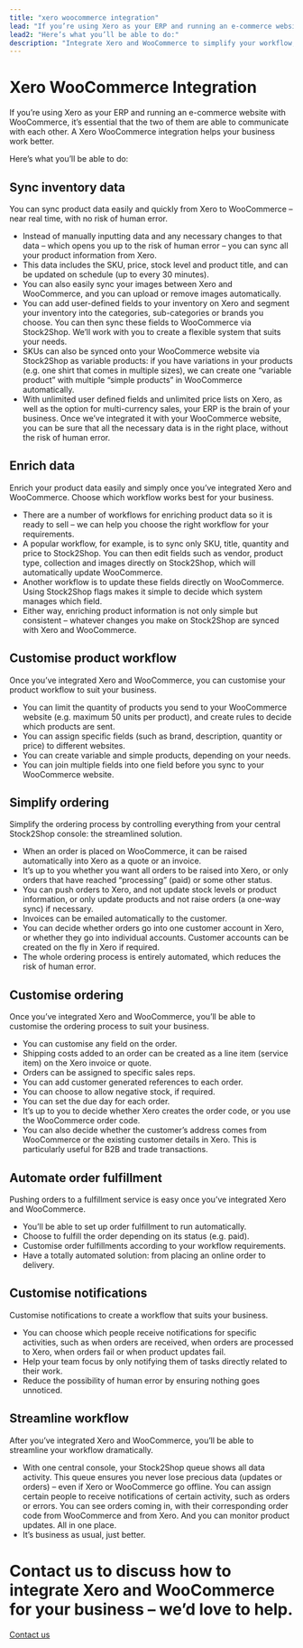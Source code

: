 ```yaml
---
title: "xero woocommerce integration"
lead: "If you’re using Xero as your ERP and running an e-commerce website with WooCommerce, it’s essential that the two of them are able to communicate with each other. A Xero WooCommerce integration helps your business work better."
lead2: "Here’s what you’ll be able to do:"
description: "Integrate Xero and WooCommerce to simplify your workflow, streamline your business and save you time. We'll work with you to create the ideal Xero WooCommerce integration for your business."
---
```


Xero WooCommerce Integration
============================

If you’re using Xero as your ERP and running an e-commerce website with WooCommerce, it’s essential that the two of them are able to communicate with each other. A Xero WooCommerce integration helps your business work better.  
  
Here’s what you’ll be able to do:

Sync inventory data
-------------------

You can sync product data easily and quickly from Xero to WooCommerce – near real time, with no risk of human error.

*   Instead of manually inputting data and any necessary changes to that data – which opens you up to the risk of human error – you can sync all your product information from Xero.
*   This data includes the SKU, price, stock level and product title, and can be updated on schedule (up to every 30 minutes).
*   You can also easily sync your images between Xero and WooCommerce, and you can upload or remove images automatically.
*   You can add user-defined fields to your inventory on Xero and segment your inventory into the categories, sub-categories or brands you choose. You can then sync these fields to WooCommerce via Stock2Shop. We’ll work with you to create a flexible system that suits your needs.
*   SKUs can also be synced onto your WooCommerce website via Stock2Shop as variable products: if you have variations in your products (e.g. one shirt that comes in multiple sizes), we can create one “variable product” with multiple “simple products” in WooCommerce automatically.
*   With unlimited user defined fields and unlimited price lists on Xero, as well as the option for multi-currency sales, your ERP is the brain of your business. Once we’ve integrated it with your WooCommerce website, you can be sure that all the necessary data is in the right place, without the risk of human error.

Enrich data
-----------

Enrich your product data easily and simply once you’ve integrated Xero and WooCommerce. Choose which workflow works best for your business.

*   There are a number of workflows for enriching product data so it is ready to sell – we can help you choose the right workflow for your requirements.
*   A popular workflow, for example, is to sync only SKU, title, quantity and price to Stock2Shop. You can then edit fields such as vendor, product type, collection and images directly on Stock2Shop, which will automatically update WooCommerce.
*   Another workflow is to update these fields directly on WooCommerce. Using Stock2Shop flags makes it simple to decide which system manages which field.
*   Either way, enriching product information is not only simple but consistent – whatever changes you make on Stock2Shop are synced with Xero and WooCommerce.

Customise product workflow
--------------------------

Once you’ve integrated Xero and WooCommerce, you can customise your product workflow to suit your business.

*   You can limit the quantity of products you send to your WooCommerce website (e.g. maximum 50 units per product), and create rules to decide which products are sent.
*   You can assign specific fields (such as brand, description, quantity or price) to different websites.
*   You can create variable and simple products, depending on your needs.
*   You can join multiple fields into one field before you sync to your WooCommerce website.

Simplify ordering
-----------------

Simplify the ordering process by controlling everything from your central Stock2Shop console: the streamlined solution.

*   When an order is placed on WooCommerce, it can be raised automatically into Xero as a quote or an invoice.
*   It’s up to you whether you want all orders to be raised into Xero, or only orders that have reached “processing” (paid) or some other status.
*   You can push orders to Xero, and not update stock levels or product information, or only update products and not raise orders (a one-way sync) if necessary.
*   Invoices can be emailed automatically to the customer.
*   You can decide whether orders go into one customer account in Xero, or whether they go into individual accounts. Customer accounts can be created on the fly in Xero if required.
*   The whole ordering process is entirely automated, which reduces the risk of human error.

Customise ordering
------------------

Once you’ve integrated Xero and WooCommerce, you’ll be able to customise the ordering process to suit your business.

*   You can customise any field on the order.
*   Shipping costs added to an order can be created as a line item (service item) on the Xero invoice or quote.
*   Orders can be assigned to specific sales reps.
*   You can add customer generated references to each order.
*   You can choose to allow negative stock, if required.
*   You can set the due day for each order.
*   It’s up to you to decide whether Xero creates the order code, or you use the WooCommerce order code.
*   You can also decide whether the customer’s address comes from WooCommerce or the existing customer details in Xero. This is particularly useful for B2B and trade transactions.

Automate order fulfillment
--------------------------

Pushing orders to a fulfillment service is easy once you’ve integrated Xero and WooCommerce.

*   You’ll be able to set up order fulfillment to run automatically.
*   Choose to fulfill the order depending on its status (e.g. paid).
*   Customise order fulfillments according to your workflow requirements.
*   Have a totally automated solution: from placing an online order to delivery.

Customise notifications
-----------------------

Customise notifications to create a workflow that suits your business.

*   You can choose which people receive notifications for specific activities, such as when orders are received, when orders are processed to Xero, when orders fail or when product updates fail.
*   Help your team focus by only notifying them of tasks directly related to their work.
*   Reduce the possibility of human error by ensuring nothing goes unnoticed.

Streamline workflow
-------------------

After you’ve integrated Xero and WooCommerce, you’ll be able to streamline your workflow dramatically.

*   With one central console, your Stock2Shop queue shows all data activity. This queue ensures you never lose precious data (updates or orders) – even if Xero or WooCommerce go offline. You can assign certain people to receive notifications of certain activity, such as orders or errors. You can see orders coming in, with their corresponding order code from WooCommerce and from Xero. And you can monitor product updates. All in one place.
*   It’s business as usual, just better.

Contact us to discuss how to integrate Xero and WooCommerce for your business – we’d love to help.
==================================================================================================

[Contact us](/contact-us "Contact Stock2Shop")